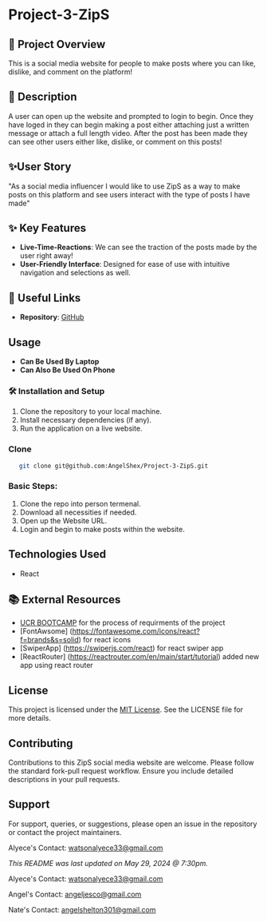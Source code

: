 # Project-3-ZipS

## 🌟 Project Overview
This is a social media website for people to make posts where you can like, dislike, and comment on the platform!

## 📝 Description 
A user can open up the website and prompted to login to begin. Once they have loged in they can begin making a post either attaching just a written message or attach a full length video. After the post has been made they can see other users either like, dislike, or comment on this posts!

## ✨User Story
"As a social media influencer I would like to use ZipS as a way to make posts on this platform and see users interact with the type of posts I have made"

## ✨ Key Features
- **Live-Time-Reactions**: We can see the traction of the posts made by the user right away!
- **User-Friendly Interface**: Designed for ease of use with intuitive navigation and selections as well.


## 🔗 Useful Links
- **Repository**: [GitHub](https://github.com/AngelShex/Project-3-ZipS)


## Usage
- **Can Be Used By Laptop**
- **Can Also Be Used On Phone**

### 🛠️ Installation and Setup
1. Clone the repository to your local machine.
2. Install necessary dependencies (if any).
3. Run the application on a live website.


### Clone

```bash
   git clone git@github.com:AngelShex/Project-3-ZipS.git
```

### Basic Steps:
1. Clone the repo into person termenal.
2. Download all necessities if needed.
3. Open up the Website URL. 
4. Login and begin to make posts within the website.

## Technologies Used
- React


## 📚 External Resources
- [UCR BOOTCAMP](https://bootcampspot.instructure.com/courses/4877/grades) for the process of requirments of the project
- [FontAwsome] (https://fontawesome.com/icons/react?f=brands&s=solid) for react icons
- [SwiperApp] (https://swiperjs.com/react) for react swiper app
- [ReactRouter] (https://reactrouter.com/en/main/start/tutorial) added new app using react router

  
## License
This project is licensed under the [MIT License](LICENSE). See the LICENSE file for more details.

## Contributing
Contributions to this ZipS social media website are welcome. Please follow the standard fork-pull request workflow. Ensure you include detailed descriptions in your pull requests.

## Support
For support, queries, or suggestions, please open an issue in the repository or contact the project maintainers.

Alyece's Contact: watsonalyece33@gmail.com

*This README was last updated on May 29, 2024 @ 7:30pm.*

Alyece's Contact: watsonalyece33@gmail.com

Angel's Contact: angeljesco@gmail.com

Nate's Contact: angelshelton301@gmail.com
